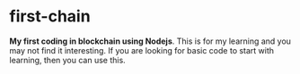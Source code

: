 # first-chain 
<b>My first coding in blockchain using Nodejs</b>. This is for my learning and you may not find it interesting. If you are looking for basic code to start with learning, then you can use this.
